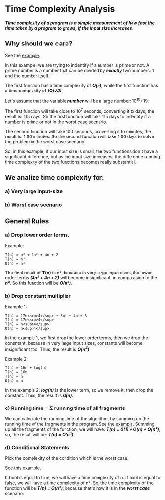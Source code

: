 # Time Complexity Analysis

**_Time complexity of a program is a simple measurement of how fast the time taken by a program to grows, if the input size increases._**

## Why should we care?

See the [example](./example1.js).

In this example, we are trying to indentify if a number is prime or not.
A prime number is a number that can be divided by **_exactly_** two numbers: 1 and the number itself.

The first function has a time complexity of **_O(n)_**, while the first function has a time complexity of **_(O(√2)_**

Let's assume that the variable **_number_** will be a large number: 10<sup>10</sup>+19.

The first function will take close to 10<sup>7</sup> seconds, converting it to days, the result is: 115 days. So the first function will take 115 days to indentify if a number is prime or not in the worst case scenario.

The second function will take 100 seconds, converting it to minutes, the result is: 1.66 minutes. So the second function will take 1.66 days to solve the problem in the worst case scenario.

So, in this example, if our input size is small, the two functions don't have a significant difference, but as the input size increases, the difference running time complexity of the two functions becomes really substantial.

## We analize time complexity for:

### a) Very large input-size

### b) Worst case scenario

## General Rules

### a) Drop lower order terms.

Example:

```
T(n) = n³ + 3n² + 4n + 2
T(n) = n³
O(n) = n³
```

The final result of **T(n)** is n³, because in very large input sizes, the lower order terms **_(3n² + 4n + 2)_** will become insignificant, in comparasion to the **_n³_**. So this function will be **_O(n³)_**.

### b) Drop constant multiplier

Example 1:

```
T(n) = 17n<sup>4</sup> + 3n³ + 4n + 8
T(n) = 17n<sup>4</sup>
T(n) = n<sup>4</sup>
O(n) = n<sup>4</sup>
```

In the example 1, we first drop the lower order terms, then we drop the consntant, because in very large input sizes, constants will become insignificant too. Thus, the result is **_O(n<sup>4</sup>)_**.

Example 2:

```
T(n) = 16n + log(n)
T(n) = 16n
T(n) = n
O(n) = n
```

In the example 2, **_log(n)_** is the lower term, so we remove it, then drop the constant. Thus, the result is **_O(n)_**.

### c) Running time = Σ running time of all fragments

We can calculate the running time of the algorithm, by summing up the running time of the fragments in the program.
See the [example](./runningTimeExample.js).
Summing up all the fragments of the function, we will have: **_T(n) = 0(1) + O(n) + O(n²)_**, so, the result will be: **_T(n) = O(n²)_**.

### d) Conditional Statements

Pick the complexity of the condition which is the worst case.

See this [example](./worstCaseExample.js).

If bool is equal to true, we will have a time complexity of n. If bool is equal to false, we will have a time complexity of n². So, the time complexity of the function will be **_T(n) = O(n²)_**, because that's how it is in the **_worst case_** scenario.
